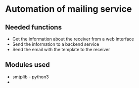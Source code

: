 # Automation of mailing service

## Needed functions
* Get the information about the receiver from a web interface
* Send the information to a backend service
* Send the email with the template to the receiver

## Modules used
* smtplib - python3
* 
